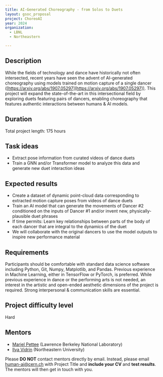 ```yaml
---
title: AI-Generated Choreography - from Solos to Duets
layout: gsoc_proposal
project: ChoreoAI
year: 2024
organization:
  - LBNL
  - Northeastern

---
```


## Description

While the fields of technology and dance have historically not often intersected, recent years have seen the advent of AI-generated choreography using models trained on motion capture of a single dancer ([https://arxiv.org/abs/1907.05297](https://arxiv.org/abs/1907.05297)). This project will expand the state-of-the-art in this intersectional field by exploring duets featuring pairs of dancers, enabling choreography that features authentic interactions between humans & AI models.

## Duration
Total project length: 175 hours

## Task ideas
 * Extract pose information from curated videos of dance duets
 * Train a GNN and/or Transformer model to analyze this data and generate new duet interaction ideas

## Expected results
 * Create a dataset of dynamic point-cloud data corresponding to extracted motion capture poses from videos of dance duets
 * Train an AI model that can generate the movements of Dancer #2 conditioned on the inputs of Dancer #1 and/or invent new, physically-plausible duet phrases
 * If time permits: Learn key relationships between parts of the body of each dancer that are integral to the dynamics of the duet
 * We will collaborate with the original dancers to use the model outputs to inspire new performance material

## Requirements
Participants should be comfortable with standard data science software including Python, Git, Numpy, Matplotlib, and Pandas. Previous experience in Machine Learning, either in TensorFlow or PyTorch, is preferred. While previous experience in dance or the performing arts is not needed, an interest in the artistic and open-ended aesthetic dimensions of the project is required. Strong interpersonal & communication skills are essential.

## Project difficulty level
Hard

<!-- ## Test
Please use this [link](https://docs.google.com/document/d/18yE220TOWpXUddu8lRX2KDuuJUgDyL9PItDjxOjJkCI/edit?usp=sharing) to access the test for this project. -->

## Mentors
  * [Mariel Pettee](mailto:human-ai@cern.ch) (Lawrence Berkeley National Laboratory)
  * [Ilya Vidrin](mailto:human-ai@cern.ch) (Northeastern University)




Please **DO NOT** contact mentors directly by email. Instead, please email [human-ai@cern.ch](mailto:human-ai@cern.ch) with Project Title and **include your CV** and **test results**. The mentors will then get in touch with you.


